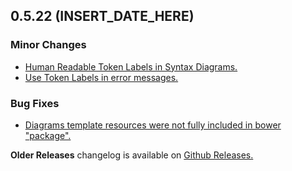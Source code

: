## 0.5.22 (INSERT_DATE_HERE)

### Minor Changes
- [Human Readable Token Labels in Syntax Diagrams.](#144)
- [Use Token Labels in error messages.](#146)

### Bug Fixes
- [Diagrams template resources were not fully included in bower "package".](#145) 

**Older Releases** changelog is available on [Github Releases.](https://github.com/SAP/chevrotain/releases)